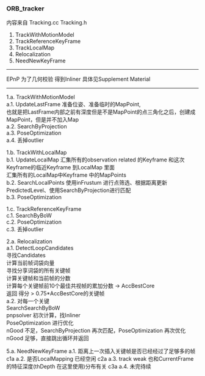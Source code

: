 <!--
 * @Author: Liu Weilong
 * @Date: 2021-01-28 11:14:38
 * @LastEditors: Liu Weilong 
 * @LastEditTime: 2021-02-03 09:52:37
 * @FilePath: /3rd-test-learning/31. orb_slam_related/origin/doc/ORB_tracking.md
 * @Description: 
-->

### ORB_tracker 
内容来自 Tracking.cc Tracking.h 
1. TrackWithMotionModel
2. TrackReferenceKeyFrame
3. TrackLocalMap
4. Relocalization
5. NeedNewKeyFrame

-----
EPnP 为了几何校验 得到Inliner 具体见Supplement Material


-----

1.a. TrackWithMotionModel<br> 
a.1. UpdateLastFrame 准备位姿、准备临时的MapPoint,<br>
     也就是把LastFrame内部之前有深度但是不是MapPoint的点三角化之后，创建成MapPoint，但是并不加入Map<br>
a.2. SearchByProjection <br>
a.3. PoseOptimization<br> 
a.4. 丢掉outlier<br>

1.b. TrackWithLocalMap<br>
b.1. UpdateLocalMap 汇集所有的observation related 的Keyframe 和这次Keyframe的临近Keyframe 到LocalMap 里面<br>
     汇集所有的LocalMap中Keyframe 中的MapPoints<br>
b.2. SearchLocalPoints 使用inFrustum 进行点筛选、根据距离更新PredictedLevel、使用SearchByProjection进行匹配<br>
b.3. PoseOptimization<br> 

1.c. TrackReferenceKeyFrame<br>
c.1. SearchByBoW<br>
c.2. PoseOptimization<br>
c.3. 丢掉outlier<br>

2.a. Relocalization<br>
a.1. DetectLoopCandidates\
     寻找Candidates<br>
     计算当前帧词袋向量<br>
     寻找分享词袋的所有关键帧<br>
     计算关键帧和当前帧的分数<br>
     计算每个关键帧前10个最佳共视帧的累加分数 -> AccBestCore<br>
     返回 得分 > 0.75*AccBestCore的关键帧<br>
a.2. 对每一个关键<br>
     SearchSearchByBoW<br>
     pnpsolver 初次计算，找Inliner<br>
     PoseOptimization 进行优化<br>
     nGood 不足，SearchByProjection 再次匹配，PoseOptimization 再次优化<br>
     nGood 足够，直接跳出循环并返回<br>

5.a. NeedNewKeyFrame
a.1. 距离上一次插入关键帧是否已经经过了足够多的帧   c1a
a.2. 是否LocalMapping 已经空闲                 c2a
a.3. track weak 也和CurrentFrame的特征深度(thDepth 在这里使用)分布有关 c3a
a.4. 未完待续